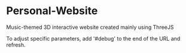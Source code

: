 # Personal-Website
Music-themed 3D interactive website created mainly using ThreeJS

To adjust specific parameters, add '#debug' to the end of the URL and refresh.